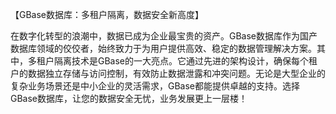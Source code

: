 【GBase数据库：多租户隔离，数据安全新高度】

在数字化转型的浪潮中，数据已成为企业最宝贵的资产。GBase数据库作为国产数据库领域的佼佼者，始终致力于为用户提供高效、稳定的数据管理解决方案。其中，多租户隔离技术是GBase的一大亮点。它通过先进的架构设计，确保每个租户的数据独立存储与访问控制，有效防止数据泄露和冲突问题。无论是大型企业的复杂业务场景还是中小企业的灵活需求，GBase都能提供卓越的支持。选择GBase数据库，让您的数据安全无忧，业务发展更上一层楼！